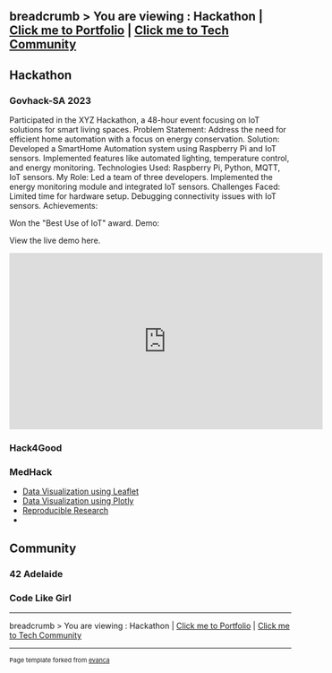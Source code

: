 breadcrumb > You are viewing : Hackathon | [Click me to Portfolio](/index.md) | [Click me to Tech Community](/Community.md)
---

## Hackathon 

### Govhack-SA 2023 

Participated in the XYZ Hackathon, a 48-hour event focusing on IoT solutions for smart living spaces.
Problem Statement: Address the need for efficient home automation with a focus on energy conservation.
Solution: Developed a SmartHome Automation system using Raspberry Pi and IoT sensors.
Implemented features like automated lighting, temperature control, and energy monitoring.
Technologies Used: Raspberry Pi, Python, MQTT, IoT sensors.
My Role: Led a team of three developers.
Implemented the energy monitoring module and integrated IoT sensors.
Challenges Faced: Limited time for hardware setup.
Debugging connectivity issues with IoT sensors.
Achievements:

Won the "Best Use of IoT" award.
Demo:

View the live demo here. 
<iframe width="560" height="315" src="https://www.youtube.com/embed/EjiI16aQEPI?si=uyHbDSV90_Yjwsw_" title="YouTube video player" frameborder="0" allow="accelerometer; autoplay; clipboard-write; encrypted-media; gyroscope; picture-in-picture; web-share" allowfullscreen></iframe>

### Hack4Good

### MedHack


- [Data Visualization using Leaflet](https://rpubs.com/camillekokoko/nflstadiums)
- [Data Visualization using Plotly](https://rpubs.com/camillekokoko/1029104)
- [Reproducible Research](https://rpubs.com/camillekokoko/297611)
- 
## Community
### 42 Adelaide

### Code Like Girl
---
breadcrumb > You are viewing : Hackathon | [Click me to Portfolio](/index.md) | [Click me to Tech Community](/Community.md)


---
<p style="font-size:11px">Page template forked from <a href="https://github.com/evanca/quick-portfolio">evanca</a></p>
<!-- Remove above link if you don't want to attribute -->
